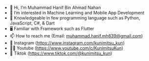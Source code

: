 - 👋 Hi, I’m Muhammad Hanif Bin Ahmad Nahan
- 👀 I’m interested in Machine Learning and Mobile App Development
- 🌱 Knowledgeable in few programming language such as Python, JavaScript, C#, & Dart
- 🖥  Familiar with Framework such as Flutter
- 📫 How to reach me (Email: muhammad.hanif.mh639@gmail.com)
- 🐻 Instagram (https://www.instagram.com/kunimitsu_kun)
- 🐻‍❄️ Youtube (https://www.youtube.com/c/KunimitsuKun)
- 🐨 Tiktok (https://www.tiktok.com/@kunimitsu_kun)

<!---
Kunimitsu97/Kunimitsu97 is a ✨ special ✨ repository because its `README.md` (this file) appears on your GitHub profile.
You can click the Preview link to take a look at your changes.
--->
